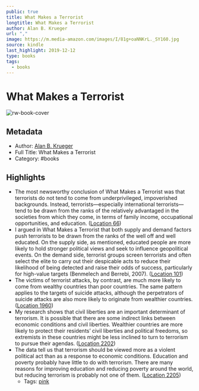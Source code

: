 ```yaml
---
public: true
title: What Makes a Terrorist
longtitle: What Makes a Terrorist
author: Alan B. Krueger
url: ","
image: https://m.media-amazon.com/images/I/81g+oaNNKrL._SY160.jpg
source: kindle
last_highlight: 2019-12-12
type: books
tags:
  - books
---
```

# What Makes a Terrorist

![rw-book-cover](https://m.media-amazon.com/images/I/81g+oaNNKrL._SY160.jpg)

## Metadata
- Author: [Alan B. Krueger](Alan%20B.%20Krueger.md)
- Full Title: What Makes a Terrorist
- Category: #books

## Highlights
- The most newsworthy conclusion of What Makes a Terrorist was that terrorists do not tend to come from underprivileged, impoverished backgrounds. Instead, terrorists—especially international terrorists—tend to be drawn from the ranks of the relatively advantaged in the societies from which they come, in terms of family income, occupational opportunities, and education. ([Location 66](https://readwise.io/to_kindle?action=open&asin=B0743ZT6VW&location=66))
- I argued in What Makes a Terrorist that both supply and demand factors push terrorists to be drawn from the ranks of the well off and well educated. On the supply side, as mentioned, educated people are more likely to hold stronger political views and seek to influence geopolitical events. On the demand side, terrorist groups screen terrorists and often select the elite to carry out their despicable acts to reduce their likelihood of being detected and raise their odds of success, particularly for high-value targets (Benmelech and Berrebi, 2007). ([Location 101](https://readwise.io/to_kindle?action=open&asin=B0743ZT6VW&location=101))
- The victims of terrorist attacks, by contrast, are much more likely to come from wealthy countries than poor countries. The same pattern applies to the targets of suicide attacks, although the perpetrators of suicide attacks are also more likely to originate from wealthier countries. ([Location 1960](https://readwise.io/to_kindle?action=open&asin=B0743ZT6VW&location=1960))
- My research shows that civil liberties are an important determinant of terrorism. It is possible that there are some indirect links between economic conditions and civil liberties. Wealthier countries are more likely to protect their residents’ civil liberties and political freedoms, so extremists in these countries might be less inclined to turn to terrorism to pursue their agendas. ([Location 2202](https://readwise.io/to_kindle?action=open&asin=B0743ZT6VW&location=2202))
- The data tell us that terrorism should be viewed more as a violent political act than as a response to economic conditions. Education and poverty probably have little to do with terrorism. There are many reasons for improving education and reducing poverty around the world, but reducing terrorism is probably not one of them. ([Location 2205](https://readwise.io/to_kindle?action=open&asin=B0743ZT6VW&location=2205))
    - Tags: [pink](pink.md) 
